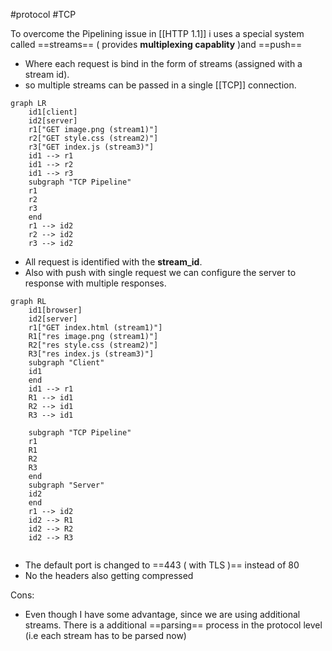 #protocol 
#TCP 

To overcome the Pipelining issue in [[HTTP 1.1]] i uses a special system called ==streams== ( provides **multiplexing capablity** )and ==push==
- Where each request is bind in the form of streams (assigned with a stream id).
- so multiple streams can be passed in a single [[TCP]] connection.
```mermaid
graph LR
	id1[client]
	id2[server]
	r1["GET image.png (stream1)"]
	r2["GET style.css (stream2)"]
	r3["GET index.js (stream3)"]
	id1 --> r1
	id1 --> r2
	id1 --> r3
	subgraph "TCP Pipeline"
	r1
	r2
	r3
	end
	r1 --> id2
	r2 --> id2
	r3 --> id2
```
- All request is identified with the **stream_id**.
- Also with push with single request we can configure the server to response with multiple responses.
```mermaid
graph RL
	id1[browser]
	id2[server]
	r1["GET index.html (stream1)"]
	R1["res image.png (stream1)"]
	R2["res style.css (stream2)"]
	R3["res index.js (stream3)"]
	subgraph "Client"
	id1
	end
	id1 --> r1
	R1 --> id1
	R2 --> id1
	R3 --> id1
	 
	subgraph "TCP Pipeline"
	r1
	R1
	R2
	R3
	end
	subgraph "Server"
	id2
	end
	r1 --> id2
	id2 --> R1
	id2 --> R2
	id2 --> R3
	
```
- The default port is changed to ==443 ( with TLS )== instead of 80
- No the headers also getting compressed



Cons:
- Even though I have some advantage, since we are using additional streams. There is a additional ==parsing== process in the protocol level (i.e each stream has to be parsed now)